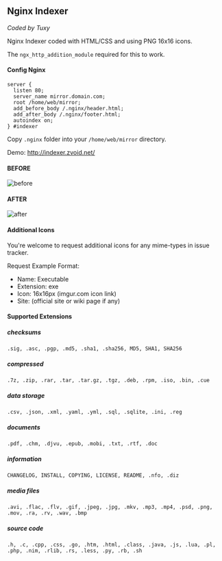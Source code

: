 Nginx Indexer
-------------
*Coded by Tuxy*

Nginx Indexer coded with HTML/CSS and using PNG 16x16 icons.

The ```ngx_http_addition_module``` required for this to work.

#### Config Nginx

```
server {
  listen 80;
  server_name mirror.domain.com;
  root /home/web/mirror;
  add_before_body /.nginx/header.html;
  add_after_body /.nginx/footer.html;
  autoindex on;
} #indexer
```

Copy ```.nginx``` folder into your ```/home/web/mirror``` directory.

Demo: http://indexer.zvoid.net/

#### BEFORE
![before](http://i.imgur.com/aSg9h5K.png)

#### AFTER
![after](http://i.imgur.com/aL3IVZ9.png)

#### Additional Icons
You're welcome to request additional icons for any mime-types in issue tracker.

Request Example Format:
 * Name: Executable
 * Extension: exe
 * Icon: 16x16px (imgur.com icon link)
 * Site: (official site or wiki page if any)

#### Supported Extensions

##### checksums
```
.sig, .asc, .pgp, .md5, .sha1, .sha256, MD5, SHA1, SHA256
```

##### compressed
```
.7z, .zip, .rar, .tar, .tar.gz, .tgz, .deb, .rpm, .iso, .bin, .cue
```

##### data storage
```
.csv, .json, .xml, .yaml, .yml, .sql, .sqlite, .ini, .reg
```

##### documents
```
.pdf, .chm, .djvu, .epub, .mobi, .txt, .rtf, .doc
```

##### information
```
CHANGELOG, INSTALL, COPYING, LICENSE, README, .nfo, .diz
```

##### media files
```
.avi, .flac, .flv, .gif, .jpeg, .jpg, .mkv, .mp3, .mp4, .psd, .png, .mov, .ra, .rv, .wav, .bmp
```

##### source code
```
.h, .c, .cpp, .css, .go, .htm, .html, .class, .java, .js, .lua, .pl, .php, .nim, .rlib, .rs, .less, .py, .rb, .sh
```

